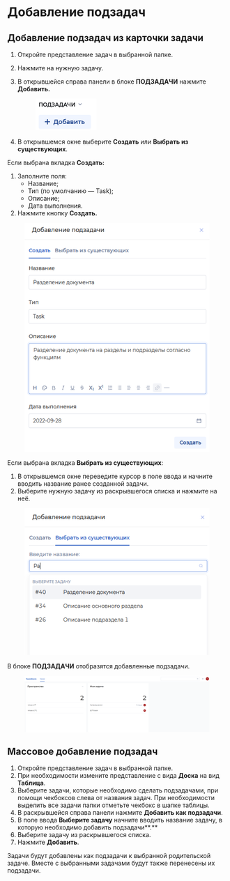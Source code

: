 # Добавление подзадач

## Добавление подзадач из карточки задачи

1. Откройте представление задач в выбранной папке.
2. Нажмите на нужную задачу.
3.  В открывшейся справа панели в блоке **ПОДЗАДАЧИ** нажмите **Добавить.**

    <figure><img src="../../../.gitbook/assets/изображение (158).png" alt=""><figcaption></figcaption></figure>
4. В открывшемся окне выберите **Создать** или **Выбрать из существующих**.

Если выбрана вкладка **Создать:**

1. Заполните поля:
   * Название;
   * Тип (по умолчанию — Task);
   * Описание;
   * Дата выполнения.
2. Нажмите кнопку **Создать.**

<figure><img src="../../../.gitbook/assets/изображение (133).png" alt=""><figcaption></figcaption></figure>

Если выбрана вкладка **Выбрать из существующих**:

1. В открывшемся окне переведите курсор в поле ввода и начните вводить название ранее созданной задачи.
2. Выберите нужную задачу из раскрывшегося списка и нажмите на неё.

<figure><img src="../../../.gitbook/assets/изображение (64).png" alt=""><figcaption></figcaption></figure>

В блоке **ПОДЗАДАЧИ** отобразятся добавленные подзадачи.

<figure><img src="../../../.gitbook/assets/изображение (42).png" alt=""><figcaption></figcaption></figure>

## Массовое добавление подзадач

1. Откройте представление задач в выбранной папке.
2. При необходимости измените представление с вида **Доска** на вид **Таблица**.&#x20;
3. Выберите задачи, которые необходимо сделать подзадачами, при помощи чекбоксов слева от названия задач. При необходимости выделить все задачи папки отметьте чекбокс в шапке таблицы.&#x20;
4. В раскрывшейся справа  панели нажмите **Добавить как подзадачи**.
5. В поле ввода **Выберите задачу** начните вводить название задачу, в которую необходимо добавить подзадачи**.**&#x20;
6. Выберите задачу из раскрывшегося списка.
7. Нажмите **Добавить**.

Задачи будут добавлены как подзадачи к выбранной родительской задаче. Вместе с выбранными задачами будут также перенесены их подзадачи.
